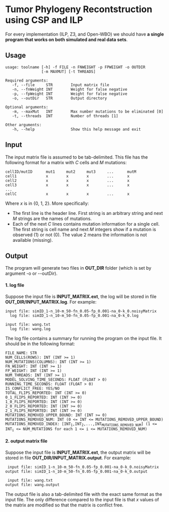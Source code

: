 # Tumor Phylogeny Recontstruction using CSP and ILP
For every implementation (ILP, Z3, and Open-WBO) we should have **a single program that works on both simulated and real data sets**.
## Usage
```
usage: toolname [-h] -f FILE -n FNWEIGHT -p FPWEIGHT -o OUTDIR
                [-m MAXMUT] [-t THREADS]

Required arguments:
   -f, --file     STR        Input matrix file
   -n, --fnWeight INT        Weight for false negative
   -p, --fpWeight INT        Weight for false negative
   -o, --outDir   STR        Output directory

Optional arguments:
   -m, --maxMut   INT        Max number mutations to be eliminated [0]
   -t, --threads  INT        Number of threads [1]

Other arguments:
   -h, --help                Show this help message and exit
```

## Input
The input matrix file is assumed to be tab-delimited. This file has the following format for a matrix with _C_ cells and _M_ mutations:
```
cellID/mutID      mut1     mut2     mut3     ...      mutM
cell1             x        x        x        ...      x
cell2             x        x        x        ...      x
cell3             x        x        x        ...      x
...
cellC             x        x        x        ...      x
```
Where _x_ is in {0, 1, 2}. More specifically:
* The first line is the header line. First string is an arbitrary string and next _M_ strings are the names of mutations.
* Each of the next _C_ lines contains mutation information for a single cell. The first string is cell name and next _M_ integers show if a mutation is observed (1) or not (0). The value 2 means the information is not available (missing).

## Output
The program will generate two files in **OUT_DIR** folder (which is set by argument -o or --outDir).
#### 1. log file
Suppose the input file is **INPUT_MATRIX.ext**, the log will be stored in file **OUT_DIR/INPUT_MATRIX.log**. For example:
```
input file: simID_1-n_10-m_50-fn_0.05-fp_0.001-na_0-k_0.noisyMatrix
  log file: simID_1-n_10-m_50-fn_0.05-fp_0.001-na_0-k_0.log

input file: wang.txt
  log file: wang.log
```
The log file contains a summary for running the program on the input file. It should be in the following format:
<pre><code>FILE_NAME: STR
NUM_CELLS(ROWS): INT (INT >= 1)
NUM_MUTATIONS(COLUMNS): INT (INT >= 1)
FN_WEIGHT: INT (INT >= 1)
FP_WEIGHT: INT (INT >= 1)
NUM_THREADS: INT (INT >= 1)
MODEL_SOLVING_TIME_SECONDS: FLOAT (FLOAT > 0)
RUNNING_TIME_SECONDS: FLOAT (FLOAT > 0)
IS_CONFLICT_FREE: YES/NO
TOTAL_FLIPS_REPORTED: INT (INT >= 0)
0_1_FLIPS_REPORTED: INT (INT >= 0)
1_0_FLIPS_REPORTED: INT (INT >= 0)
2_0_FLIPS_REPORTED: INT (INT >= 0)
2_1_FLIPS_REPORTED: INT (INT >= 0)
MUTATIONS_REMOVED_UPPER_BOUND: INT (INT >= 0)
MUTATIONS_REMOVED_NUM: INT (0 <= INT <= MUTATIONS_REMOVED_UPPER_BOUND)
MUTATIONS_REMOVED_INDEX: [INT<sub>1</sub>,INT<sub>2</sub>,...,INT<sub>MUTATIONS_REMOVED_NUM</sub>] (1 <= INT<sub>i</sub> <= NUM_MUTATIONS for each 1 <= i <= MUTATIONS_REMOVED_NUM)
</code></pre>
#### 2. output matrix file
Suppose the input file is **INPUT_MATRIX.ext**, the output matrix will be stored in file **OUT_DIR/INPUT_MATRIX.output**. For example:
```
 input file: simID_1-n_10-m_50-fn_0.05-fp_0.001-na_0-k_0.noisyMatrix
output file: simID_1-n_10-m_50-fn_0.05-fp_0.001-na_0-k_0.output

 input file: wang.txt
output file: wang.output
```
The output file is also a tab-delimited file with the exact same format as the input file. The only difference compared to the input file is that _x_ values of the matrix are modified so that the matrix is conflict free.

